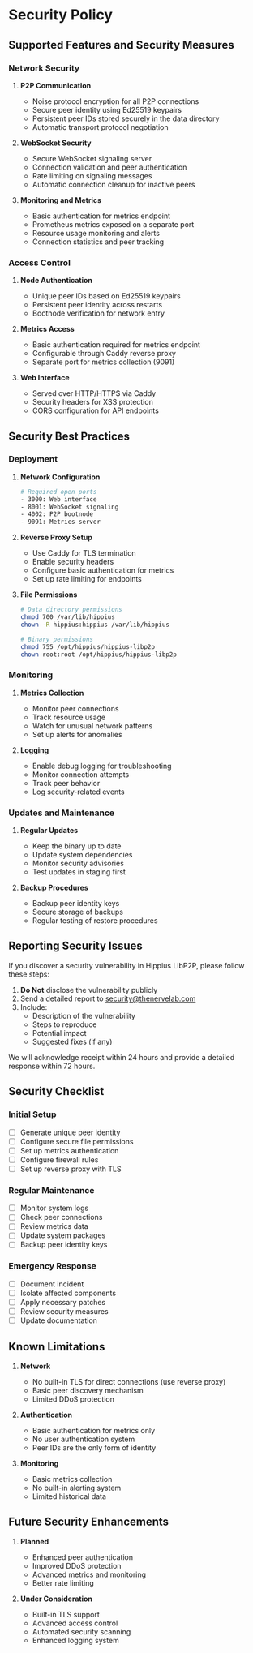 # Security Policy

## Supported Features and Security Measures

### Network Security

1. **P2P Communication**
   - Noise protocol encryption for all P2P connections
   - Secure peer identity using Ed25519 keypairs
   - Persistent peer IDs stored securely in the data directory
   - Automatic transport protocol negotiation

2. **WebSocket Security**
   - Secure WebSocket signaling server
   - Connection validation and peer authentication
   - Rate limiting on signaling messages
   - Automatic connection cleanup for inactive peers

3. **Monitoring and Metrics**
   - Basic authentication for metrics endpoint
   - Prometheus metrics exposed on a separate port
   - Resource usage monitoring and alerts
   - Connection statistics and peer tracking

### Access Control

1. **Node Authentication**
   - Unique peer IDs based on Ed25519 keypairs
   - Persistent peer identity across restarts
   - Bootnode verification for network entry

2. **Metrics Access**
   - Basic authentication required for metrics endpoint
   - Configurable through Caddy reverse proxy
   - Separate port for metrics collection (9091)

3. **Web Interface**
   - Served over HTTP/HTTPS via Caddy
   - Security headers for XSS protection
   - CORS configuration for API endpoints

## Security Best Practices

### Deployment

1. **Network Configuration**
   ```bash
   # Required open ports
   - 3000: Web interface
   - 8001: WebSocket signaling
   - 4002: P2P bootnode
   - 9091: Metrics server
   ```

2. **Reverse Proxy Setup**
   - Use Caddy for TLS termination
   - Enable security headers
   - Configure basic authentication for metrics
   - Set up rate limiting for endpoints

3. **File Permissions**
   ```bash
   # Data directory permissions
   chmod 700 /var/lib/hippius
   chown -R hippius:hippius /var/lib/hippius

   # Binary permissions
   chmod 755 /opt/hippius/hippius-libp2p
   chown root:root /opt/hippius/hippius-libp2p
   ```

### Monitoring

1. **Metrics Collection**
   - Monitor peer connections
   - Track resource usage
   - Watch for unusual network patterns
   - Set up alerts for anomalies

2. **Logging**
   - Enable debug logging for troubleshooting
   - Monitor connection attempts
   - Track peer behavior
   - Log security-related events

### Updates and Maintenance

1. **Regular Updates**
   - Keep the binary up to date
   - Update system dependencies
   - Monitor security advisories
   - Test updates in staging first

2. **Backup Procedures**
   - Backup peer identity keys
   - Secure storage of backups
   - Regular testing of restore procedures

## Reporting Security Issues

If you discover a security vulnerability in Hippius LibP2P, please follow these steps:

1. **Do Not** disclose the vulnerability publicly
2. Send a detailed report to security@thenervelab.com
3. Include:
   - Description of the vulnerability
   - Steps to reproduce
   - Potential impact
   - Suggested fixes (if any)

We will acknowledge receipt within 24 hours and provide a detailed response within 72 hours.

## Security Checklist

### Initial Setup
- [ ] Generate unique peer identity
- [ ] Configure secure file permissions
- [ ] Set up metrics authentication
- [ ] Configure firewall rules
- [ ] Set up reverse proxy with TLS

### Regular Maintenance
- [ ] Monitor system logs
- [ ] Check peer connections
- [ ] Review metrics data
- [ ] Update system packages
- [ ] Backup peer identity keys

### Emergency Response
- [ ] Document incident
- [ ] Isolate affected components
- [ ] Apply necessary patches
- [ ] Review security measures
- [ ] Update documentation

## Known Limitations

1. **Network**
   - No built-in TLS for direct connections (use reverse proxy)
   - Basic peer discovery mechanism
   - Limited DDoS protection

2. **Authentication**
   - Basic authentication for metrics only
   - No user authentication system
   - Peer IDs are the only form of identity

3. **Monitoring**
   - Basic metrics collection
   - No built-in alerting system
   - Limited historical data

## Future Security Enhancements

1. **Planned**
   - Enhanced peer authentication
   - Improved DDoS protection
   - Advanced metrics and monitoring
   - Better rate limiting

2. **Under Consideration**
   - Built-in TLS support
   - Advanced access control
   - Automated security scanning
   - Enhanced logging system
